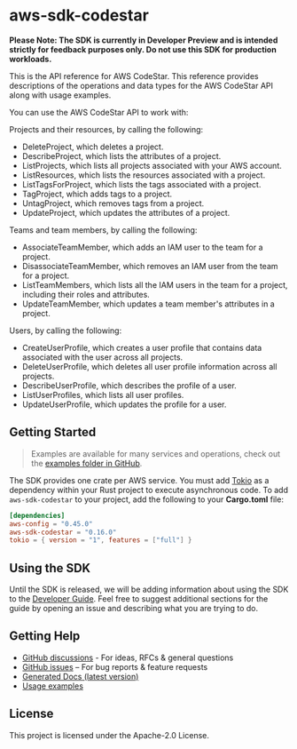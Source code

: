 # aws-sdk-codestar

**Please Note: The SDK is currently in Developer Preview and is intended strictly for
feedback purposes only. Do not use this SDK for production workloads.**

This is the API reference for AWS CodeStar. This reference provides descriptions of the operations and data types for the AWS CodeStar API along with usage examples.

You can use the AWS CodeStar API to work with:

Projects and their resources, by calling the following:
  - DeleteProject, which deletes a project.
  - DescribeProject, which lists the attributes of a project.
  - ListProjects, which lists all projects associated with your AWS account.
  - ListResources, which lists the resources associated with a project.
  - ListTagsForProject, which lists the tags associated with a project.
  - TagProject, which adds tags to a project.
  - UntagProject, which removes tags from a project.
  - UpdateProject, which updates the attributes of a project.

Teams and team members, by calling the following:
  - AssociateTeamMember, which adds an IAM user to the team for a project.
  - DisassociateTeamMember, which removes an IAM user from the team for a project.
  - ListTeamMembers, which lists all the IAM users in the team for a project, including their roles and attributes.
  - UpdateTeamMember, which updates a team member's attributes in a project.

Users, by calling the following:
  - CreateUserProfile, which creates a user profile that contains data associated with the user across all projects.
  - DeleteUserProfile, which deletes all user profile information across all projects.
  - DescribeUserProfile, which describes the profile of a user.
  - ListUserProfiles, which lists all user profiles.
  - UpdateUserProfile, which updates the profile for a user.

## Getting Started

> Examples are available for many services and operations, check out the
> [examples folder in GitHub](https://github.com/awslabs/aws-sdk-rust/tree/main/examples).

The SDK provides one crate per AWS service. You must add [Tokio](https://crates.io/crates/tokio)
as a dependency within your Rust project to execute asynchronous code. To add `aws-sdk-codestar` to
your project, add the following to your **Cargo.toml** file:

```toml
[dependencies]
aws-config = "0.45.0"
aws-sdk-codestar = "0.16.0"
tokio = { version = "1", features = ["full"] }
```

## Using the SDK

Until the SDK is released, we will be adding information about using the SDK to the
[Developer Guide](https://docs.aws.amazon.com/sdk-for-rust/latest/dg/welcome.html). Feel free to suggest
additional sections for the guide by opening an issue and describing what you are trying to do.

## Getting Help

* [GitHub discussions](https://github.com/awslabs/aws-sdk-rust/discussions) - For ideas, RFCs & general questions
* [GitHub issues](https://github.com/awslabs/aws-sdk-rust/issues/new/choose) – For bug reports & feature requests
* [Generated Docs (latest version)](https://awslabs.github.io/aws-sdk-rust/)
* [Usage examples](https://github.com/awslabs/aws-sdk-rust/tree/main/examples)

## License

This project is licensed under the Apache-2.0 License.

